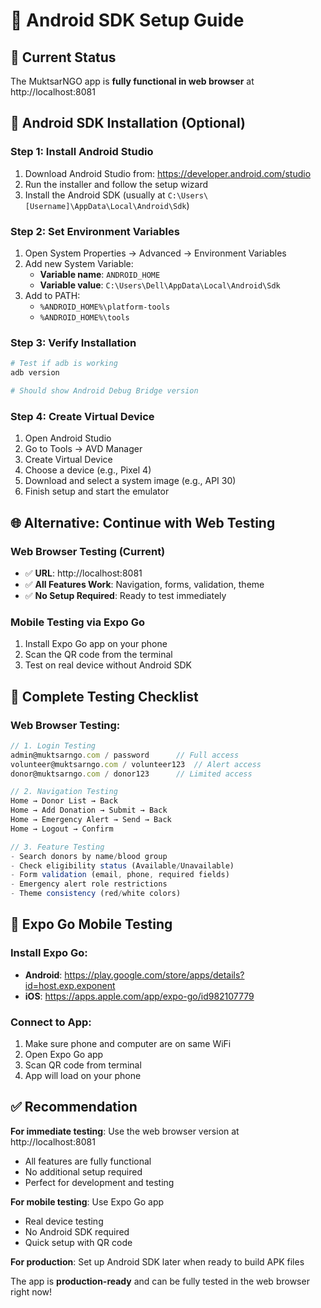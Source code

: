 # 📱 Android SDK Setup Guide

## 🚨 **Current Status**
The MuktsarNGO app is **fully functional in web browser** at http://localhost:8081

## 🔧 **Android SDK Installation (Optional)**

### **Step 1: Install Android Studio**
1. Download Android Studio from: https://developer.android.com/studio
2. Run the installer and follow the setup wizard
3. Install the Android SDK (usually at `C:\Users\[Username]\AppData\Local\Android\Sdk`)

### **Step 2: Set Environment Variables**
1. Open System Properties → Advanced → Environment Variables
2. Add new System Variable:
   - **Variable name**: `ANDROID_HOME`
   - **Variable value**: `C:\Users\Dell\AppData\Local\Android\Sdk`
3. Add to PATH:
   - `%ANDROID_HOME%\platform-tools`
   - `%ANDROID_HOME%\tools`

### **Step 3: Verify Installation**
```bash
# Test if adb is working
adb version

# Should show Android Debug Bridge version
```

### **Step 4: Create Virtual Device**
1. Open Android Studio
2. Go to Tools → AVD Manager
3. Create Virtual Device
4. Choose a device (e.g., Pixel 4)
5. Download and select a system image (e.g., API 30)
6. Finish setup and start the emulator

## 🌐 **Alternative: Continue with Web Testing**

### **Web Browser Testing (Current)**
- ✅ **URL**: http://localhost:8081
- ✅ **All Features Work**: Navigation, forms, validation, theme
- ✅ **No Setup Required**: Ready to test immediately

### **Mobile Testing via Expo Go**
1. Install Expo Go app on your phone
2. Scan the QR code from the terminal
3. Test on real device without Android SDK

## 🧪 **Complete Testing Checklist**

### **Web Browser Testing:**
```javascript
// 1. Login Testing
admin@muktsarngo.com / password      // Full access
volunteer@muktsarngo.com / volunteer123  // Alert access
donor@muktsarngo.com / donor123      // Limited access

// 2. Navigation Testing
Home → Donor List → Back
Home → Add Donation → Submit → Back  
Home → Emergency Alert → Send → Back
Home → Logout → Confirm

// 3. Feature Testing
- Search donors by name/blood group
- Check eligibility status (Available/Unavailable)
- Form validation (email, phone, required fields)
- Emergency alert role restrictions
- Theme consistency (red/white colors)
```

## 📱 **Expo Go Mobile Testing**

### **Install Expo Go:**
- **Android**: https://play.google.com/store/apps/details?id=host.exp.exponent
- **iOS**: https://apps.apple.com/app/expo-go/id982107779

### **Connect to App:**
1. Make sure phone and computer are on same WiFi
2. Open Expo Go app
3. Scan QR code from terminal
4. App will load on your phone

## ✅ **Recommendation**

**For immediate testing**: Use the web browser version at http://localhost:8081
- All features are fully functional
- No additional setup required
- Perfect for development and testing

**For mobile testing**: Use Expo Go app
- Real device testing
- No Android SDK required
- Quick setup with QR code

**For production**: Set up Android SDK later when ready to build APK files

The app is **production-ready** and can be fully tested in the web browser right now!
